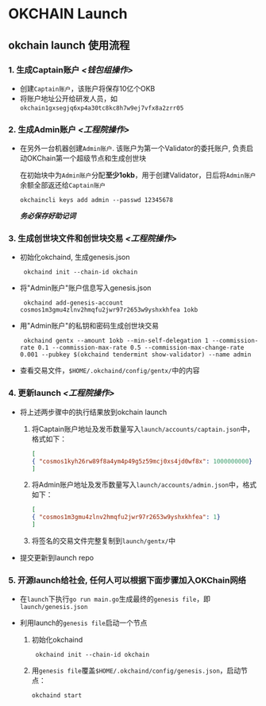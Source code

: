 # OKCHAIN Launch

## okchain launch 使用流程

### 1. 生成Captain账户 *<钱包组操作>*
* 创建`Captain账户`，该账户将保存10亿个OKB
* 将账户地址公开给研发人员，如`okchain1gxsegjq6xp4a30tc8kc8h7w9ej7vfx8a2zrr05`

### 2. 生成Admin账户 *<工程院操作>*
* 在另外一台机器创建`Admin账户`. 该账户为第一个Validator的委托账户, 负责启动OKChain第一个超级节点和生成创世块

   在初始块中为`Admin账户`分配**至少1okb**，用于创建Validator，日后将`Admin账户`余额全部返还给`Captain账户`
   ```
   okchaincli keys add admin --passwd 12345678
   ```
   ***务必保存好助记词***

### 3. 生成创世块文件和创世块交易 *<工程院操作>*
* 初始化okchaind, 生成genesis.json
   ```
    okchaind init --chain-id okchain
   ```
* 将"Admin账户"账户信息写入genesis.json
   ```
    okchaind add-genesis-account cosmos1m3gmu4zlnv2hmqfu2jwr97r2653w9yshxkhfea 1okb
   ```
* 用"Admin账户"的私钥和密码生成创世块交易
   ```shell
    okchaind gentx --amount 1okb --min-self-delegation 1 --commission-rate 0.1 --commission-max-rate 0.5 --commission-max-change-rate 0.001 --pubkey $(okchaind tendermint show-validator) --name admin
   ```
* 查看交易文件，`$HOME/.okchaind/config/gentx/`中的内容

### 4. 更新launch *<工程院操作>*
* 将上述两步骤中的执行结果放到okchain launch

   1. 将Captain账户地址及发币数量写入`launch/accounts/captain.json`中，格式如下：
      ```json
      [
      { "cosmos1kyh26rw89f8a4ym4p49g5z59mcj0xs4jd0wf8x": 1000000000}
      ]

      ```
   2. 将Admin账户地址及发币数量写入`launch/accounts/admin.json`中，格式如下：
      ```json
      [
      { "cosmos1m3gmu4zlnv2hmqfu2jwr97r2653w9yshxkhfea": 1}
      ]

      ```
   3. 将签名的交易文件完整复制到`launch/gentx/`中

* 提交更新到launch repo

### 5. 开源launch给社会, 任何人可以根据下面步骤加入OKChain网络
* 在`launch`下执行`go run main.go`生成最终的`genesis file`，即`launch/genesis.json`

* 利用launch的`genesis file`启动一个节点

   1. 初始化okchaind

      ```shell
       okchaind init --chain-id okchain
      ```

   1. 用`genesis file`覆盖`$HOME/.okchaind/config/genesis.json`，启动节点：

      ```shell
      okchaind start
      ```
